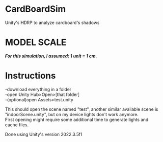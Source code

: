# CardBoardSim
Unity's HDRP to analyze cardboard's shadows



# MODEL SCALE
***For this simulation, I assumed: 1 unit = 1 cm.***  


# Instructions
  
-download everything in a folder  
-open Unity Hub>Open>[that folder]  
-(optional)open Assets>test.unity  

This should open the scene named "test", another similar available scene is "indoorScene.unity", but on my device lights don't work anymore.  
First opening might require some additional time to generate lights and cache files.

Done using Unity's version 2022.3.5f1

